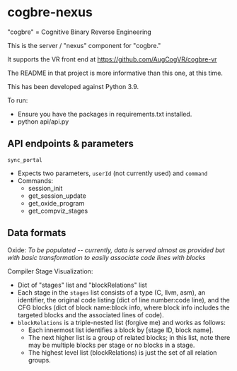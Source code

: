 # cogbre-nexus

"cogbre" = Cognitive Binary Reverse Engineering

This is the server / "nexus" component for "cogbre." 

It supports the VR front end at https://github.com/AugCogVR/cogbre-vr

The README in that project is more informative than this one, at this time.

This has been developed against Python 3.9.

To run:
- Ensure you have the packages in requirements.txt installed.
- python api/api.py


## API endpoints & parameters

`sync_portal`
- Expects two parameters, `userId` (not currently used) and `command`
- Commands:
  - session_init
  - get_session_update
  - get_oxide_program <program name>
  - get_compviz_stages <program name>

## Data formats

Oxide: *To be populated -- currently, data is served almost as provided but with basic transformation to easily associate code lines with blocks*

Compiler Stage Visualization:
- Dict of "stages" list and "blockRelations" list
- Each stage in the `stages` list consists of a type (C, llvm, asm), an identifier, the original code listing (dict of line number:code line), and the CFG blocks (dict of block name:block info, where block info includes the targeted blocks and the associated lines of code). 
- `blockRelations` is a triple-nested list (forgive me) and works as follows: 
  - Each innermost list identifies a block by [stage ID, block name]. 
  - The next higher list is a group of related blocks; in this list, note there may be multiple blocks per stage or no blocks in a stage. 
  - The highest level list (blockRelations) is just the set of all relation groups.


